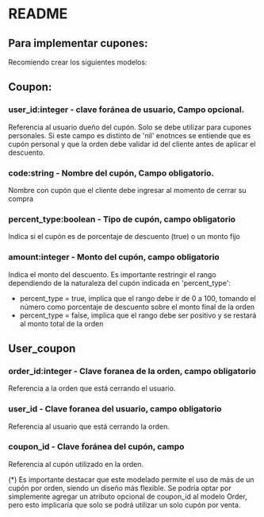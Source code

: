 # README
## Para implementar cupones:
Recomiendo crear los siguientes modelos:

## Coupon:
### user_id:integer - clave foránea de usuario, Campo opcional.  
Referencia al usuario dueño del cupón. Solo se debe utilizar para cupones personales. Si este campo es distinto de 'nil' enotnces se entiende que es cupón personal y que la orden debe validar id del cliente antes de aplicar el descuento.  
### code:string - Nombre del cupón, Campo obligatorio.
Nombre con cupón que el cliente debe ingresar al momento de cerrar su compra
### percent_type:boolean - Tipo de cupón, campo obligatorio  
Indica si el cupón es de porcentaje de descuento (true) o un monto fijo
### amount:integer - Monto del cupón, campo obligatorio
Indica el monto del descuento. Es importante restringir el rango dependiendo de la naturaleza del cupón indicada en 'percent_type':
- percent_type = true, implica que el rango debe ir de 0 a 100, tomando el número como porcentaje de descuento sobre el monto final de la orden
- percent_type = false, implica que el rango debe ser positivo y se restará al monto total de la orden 

## User_coupon
### order_id:integer - Clave foranea de la orden, campo obligatorio
Referencia a la orden que está cerrando el usuario.
### user_id - Clave foranea del usuario, campo obligatorio
Referencia al usuario que está cerrando la orden.
### coupon_id - Clave foránea del cupón, campo 
Referencia al cupón utilizado en la orden.

(*) Es importante destacar que este modelado permite el uso de más de un cupón por orden, siendo un diseño más flexible. Se podría optar por simplemente agregar un atributo opcional de coupon_id al modelo Order, pero esto implicaría que solo se podrá utilizar un solo cupón por venta.
